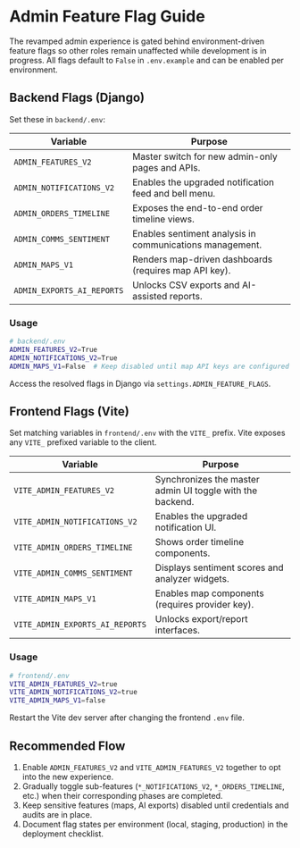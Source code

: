 # Admin Feature Flag Guide

The revamped admin experience is gated behind environment-driven feature flags so other roles remain unaffected while development is in progress. All flags default to `False` in `.env.example` and can be enabled per environment.

## Backend Flags (Django)

Set these in `backend/.env`:

| Variable                   | Purpose                                                  |
| -------------------------- | -------------------------------------------------------- |
| `ADMIN_FEATURES_V2`        | Master switch for new admin-only pages and APIs.         |
| `ADMIN_NOTIFICATIONS_V2`   | Enables the upgraded notification feed and bell menu.    |
| `ADMIN_ORDERS_TIMELINE`    | Exposes the end-to-end order timeline views.             |
| `ADMIN_COMMS_SENTIMENT`    | Enables sentiment analysis in communications management. |
| `ADMIN_MAPS_V1`            | Renders map-driven dashboards (requires map API key).    |
| `ADMIN_EXPORTS_AI_REPORTS` | Unlocks CSV exports and AI-assisted reports.             |

### Usage

```bash
# backend/.env
ADMIN_FEATURES_V2=True
ADMIN_NOTIFICATIONS_V2=True
ADMIN_MAPS_V1=False  # Keep disabled until map API keys are configured
```

Access the resolved flags in Django via `settings.ADMIN_FEATURE_FLAGS`.

## Frontend Flags (Vite)

Set matching variables in `frontend/.env` with the `VITE_` prefix. Vite exposes any `VITE_` prefixed variable to the client.

| Variable                        | Purpose                                                   |
| ------------------------------- | --------------------------------------------------------- |
| `VITE_ADMIN_FEATURES_V2`        | Synchronizes the master admin UI toggle with the backend. |
| `VITE_ADMIN_NOTIFICATIONS_V2`   | Enables the upgraded notification UI.                     |
| `VITE_ADMIN_ORDERS_TIMELINE`    | Shows order timeline components.                          |
| `VITE_ADMIN_COMMS_SENTIMENT`    | Displays sentiment scores and analyzer widgets.           |
| `VITE_ADMIN_MAPS_V1`            | Enables map components (requires provider key).           |
| `VITE_ADMIN_EXPORTS_AI_REPORTS` | Unlocks export/report interfaces.                         |

### Usage

```bash
# frontend/.env
VITE_ADMIN_FEATURES_V2=true
VITE_ADMIN_NOTIFICATIONS_V2=true
VITE_ADMIN_MAPS_V1=false
```

Restart the Vite dev server after changing the frontend `.env` file.

## Recommended Flow

1. Enable `ADMIN_FEATURES_V2` and `VITE_ADMIN_FEATURES_V2` together to opt into the new experience.
2. Gradually toggle sub-features (`*_NOTIFICATIONS_V2`, `*_ORDERS_TIMELINE`, etc.) when their corresponding phases are completed.
3. Keep sensitive features (maps, AI exports) disabled until credentials and audits are in place.
4. Document flag states per environment (local, staging, production) in the deployment checklist.

